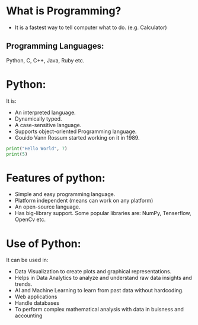 # What is Programming?
* It is a fastest way to tell computer what to do. (e.g. Calculator)

## Programming Languages: 
Python, C, C++, Java, Ruby etc.

# Python:
It is:
*  An interpreted language.
* Dynamically typed.
* A case-sensitive language. 
* Supports object-oriented Programming language.
* Gouido Vann Rossum started working on it in 1989.

``` python
print("Hello World", 7)
print(5)
```

# Features of python:
* Simple and easy programming language.
* Platform independent (means can work on any platform)
* An open-source language.
* Has big-library support. Some popular libraries are: NumPy, Tenserflow, OpenCv etc.

# Use of Python:
It can be used in: 
* Data Visualization to create plots and graphical representations.
* Helps in Data Analytics to analyze and understand raw data insights and trends.
* AI and Machine Learning to learn from past data without hardcoding.
* Web applications
* Handle databases
* To perform complex mathematical analysis with data in buisness and accounting